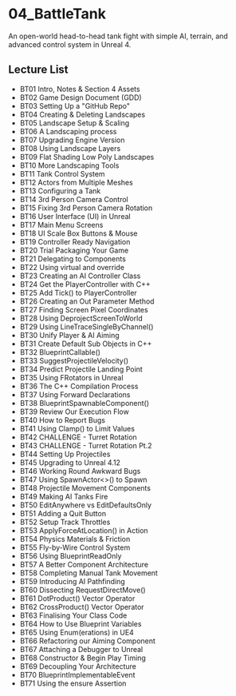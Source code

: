 # 04_BattleTank
An open-world head-to-head tank fight with simple AI, terrain, and advanced control system in Unreal 4.

## Lecture List
* BT01 Intro, Notes & Section 4 Assets
* BT02 Game Design Document (GDD)
* BT03 Setting Up a "GitHub Repo"
* BT04 Creating & Deleting Landscapes
* BT05 Landscape Setup & Scaling
* BT06 A Landscaping process
* BT07 Upgrading Engine Version
* BT08 Using Landscape Layers
* BT09 Flat Shading Low Poly Landscapes
* BT10 More Landscaping Tools
* BT11 Tank Control System
* BT12 Actors from Multiple Meshes
* BT13 Configuring a Tank
* BT14 3rd Person Camera Control
* BT15 Fixing 3rd Person Camera Rotation
* BT16 User Interface (UI) in Unreal
* BT17 Main Menu Screens
* BT18 UI Scale Box Buttons & Mouse
* BT19 Controller Ready Navigation
* BT20 Trial Packaging Your Game
* BT21 Delegating to Components
* BT22 Using virtual and override
* BT23 Creating an AI Controller Class
* BT24 Get the PlayerController with C++
* BT25 Add Tick() to PlayerController
* BT26 Creating an Out Parameter Method
* BT27 Finding Screen Pixel Coordinates
* BT28 Using DeprojectScreenToWorld
* BT29 Using LineTraceSingleByChannel()
* BT30 Unify Player & AI Aiming
* BT31 Create Default Sub Objects in C++
* BT32 BlueprintCallable()
* BT33 SuggestProjectileVelocity()
* BT34 Predict Projectile Landing Point
* BT35 Using FRotators in Unreal
* BT36 The C++ Compilation Process
* BT37 Using Forward Declarations
* BT38 BlueprintSpawnableComponent()
* BT39 Review Our Execution Flow
* BT40 How to Report Bugs
* BT41 Using Clamp() to Limit Values
* BT42 CHALLENGE - Turret Rotation
* BT43 CHALLENGE - Turret Rotation Pt.2
* BT44 Setting Up Projectiles
* BT45 Upgrading to Unreal 4.12
* BT46 Working Round Awkward Bugs
* BT47 Using SpawnActor<>() to Spawn
* BT48 Projectile Movement Components
* BT49 Making AI Tanks Fire
* BT50 EditAnywhere vs EditDefaultsOnly
* BT51 Adding a Quit Button
* BT52 Setup Track Throttles
* BT53 ApplyForceAtLocation() in Action
* BT54 Physics Materials & Friction
* BT55 Fly-by-Wire Control System
* BT56 Using BlueprintReadOnly
* BT57 A Better Component Architecture
* BT58 Completing Manual Tank Movement
* BT59 Introducing AI Pathfinding
* BT60 Dissecting RequestDirectMove()
* BT61 DotProduct() Vector Operator
* BT62 CrossProduct() Vector Operator
* BT63 Finalising Your Class Code
* BT64 How to Use Blueprint Variables
* BT65 Using Enum(erations) in UE4
* BT66 Refactoring our Aiming Component
* BT67 Attaching a Debugger to Unreal
* BT68 Constructor & Begin Play Timing
* BT69 Decoupling Your Architecture
* BT70 BlueprintImplementableEvent
* BT71 Using the ensure Assertion
